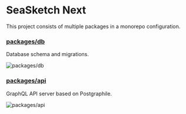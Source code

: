# SeaSketch Next

This project consists of multiple packages in a monorepo configuration.

### [packages/db](./packages/db)

Database schema and migrations.

![packages/db](https://github.com/seasketch/next/workflows/packages/db/badge.svg)

### [packages/api](./packages/db)

GraphQL API server based on Postgraphile. 

![packages/api](https://github.com/seasketch/next/workflows/packages/api/badge.svg)
